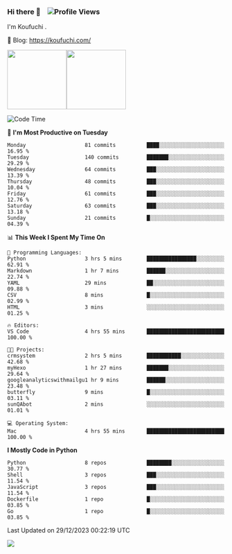 ### Hi there 👋 &nbsp;&nbsp; ![Profile Views](https://komarev.com/ghpvc/?username=Koufuchi&base=200)

I'm Koufuchi . 

📔 Blog: <https://koufuchi.com/>

<img align="" height="137px" src="https://github-readme-stats-seven-nu-30.vercel.app/api?username=Koufuchi&hide=issues,contribs&show_icons=true&line_height=21&theme=radical&locale=en" /><img align="" height="137px" src="https://github-readme-stats-seven-nu-30.vercel.app/api/top-langs/?username=Koufuchi&layout=compact&hide=blade,html,css,pug,scss&theme=radical&locale=en" />

<!--START_SECTION:waka-->
![Code Time](http://img.shields.io/badge/Code%20Time-234%20hrs%2059%20mins-blue)

📅 **I'm Most Productive on Tuesday** 

```text
Monday                   81 commits          ████░░░░░░░░░░░░░░░░░░░░░   16.95 % 
Tuesday                  140 commits         ███████░░░░░░░░░░░░░░░░░░   29.29 % 
Wednesday                64 commits          ███░░░░░░░░░░░░░░░░░░░░░░   13.39 % 
Thursday                 48 commits          ███░░░░░░░░░░░░░░░░░░░░░░   10.04 % 
Friday                   61 commits          ███░░░░░░░░░░░░░░░░░░░░░░   12.76 % 
Saturday                 63 commits          ███░░░░░░░░░░░░░░░░░░░░░░   13.18 % 
Sunday                   21 commits          █░░░░░░░░░░░░░░░░░░░░░░░░   04.39 % 
```


📊 **This Week I Spent My Time On** 

```text
💬 Programming Languages: 
Python                   3 hrs 5 mins        ████████████████░░░░░░░░░   62.91 % 
Markdown                 1 hr 7 mins         ██████░░░░░░░░░░░░░░░░░░░   22.74 % 
YAML                     29 mins             ██░░░░░░░░░░░░░░░░░░░░░░░   09.88 % 
CSV                      8 mins              █░░░░░░░░░░░░░░░░░░░░░░░░   02.99 % 
HTML                     3 mins              ░░░░░░░░░░░░░░░░░░░░░░░░░   01.25 % 

🔥 Editors: 
VS Code                  4 hrs 55 mins       █████████████████████████   100.00 % 

🐱‍💻 Projects: 
crmsystem                2 hrs 5 mins        ███████████░░░░░░░░░░░░░░   42.68 % 
myHexo                   1 hr 27 mins        ███████░░░░░░░░░░░░░░░░░░   29.64 % 
googleanalyticswithmailgu1 hr 9 mins         ██████░░░░░░░░░░░░░░░░░░░   23.48 % 
butterfly                9 mins              █░░░░░░░░░░░░░░░░░░░░░░░░   03.11 % 
sunQAbot                 2 mins              ░░░░░░░░░░░░░░░░░░░░░░░░░   01.01 % 

💻 Operating System: 
Mac                      4 hrs 55 mins       █████████████████████████   100.00 % 
```

**I Mostly Code in Python** 

```text
Python                   8 repos             ████████░░░░░░░░░░░░░░░░░   30.77 % 
Shell                    3 repos             ███░░░░░░░░░░░░░░░░░░░░░░   11.54 % 
JavaScript               3 repos             ███░░░░░░░░░░░░░░░░░░░░░░   11.54 % 
Dockerfile               1 repo              █░░░░░░░░░░░░░░░░░░░░░░░░   03.85 % 
Go                       1 repo              █░░░░░░░░░░░░░░░░░░░░░░░░   03.85 % 
```




 Last Updated on 29/12/2023 00:22:19 UTC
<!--END_SECTION:waka-->

![](https://hit.yhype.me/github/profile?user_id=46078832)
